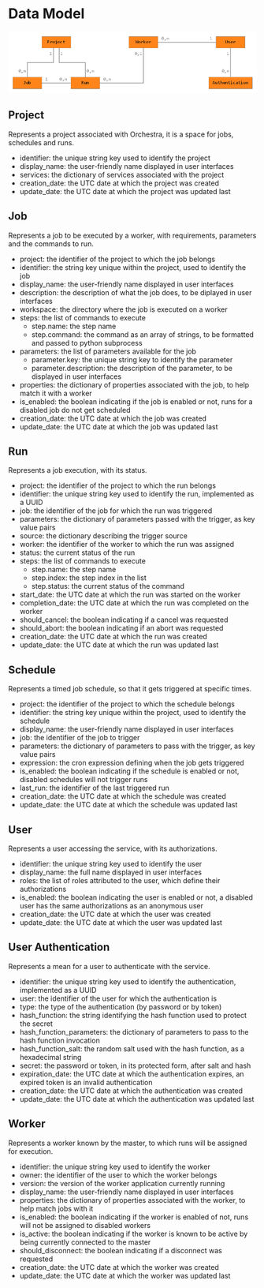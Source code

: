 # Data Model

![](data_model.png)


## Project

Represents a project associated with Orchestra, it is a space for jobs, schedules and runs.

* identifier: the unique string key used to identify the project
* display_name: the user-friendly name displayed in user interfaces
* services: the dictionary of services associated with the project
* creation_date: the UTC date at which the project was created
* update_date: the UTC date at which the project was updated last


## Job

Represents a job to be executed by a worker, with requirements, parameters and the commands to run.

* project: the identifier of the project to which the job belongs
* identifier: the string key unique within the project, used to identify the job
* display_name: the user-friendly name displayed in user interfaces
* description: the description of what the job does, to be diplayed in user interfaces
* workspace: the directory where the job is executed on a worker
* steps: the list of commands to execute
	* step.name: the step name
	* step.command: the command as an array of strings, to be formatted and passed to python subprocess
* parameters: the list of parameters available for the job
	* parameter.key: the unique string key to identify the parameter
	* parameter.description: the description of the parameter, to be displayed in user interfaces
* properties: the dictionary of properties associated with the job, to help match it with a worker
* is_enabled: the boolean indicating if the job is enabled or not, runs for a disabled job do not get scheduled
* creation_date: the UTC date at which the job was created
* update_date: the UTC date at which the job was updated last


## Run

Represents a job execution, with its status.

* project: the identifier of the project to which the run belongs
* identifier: the unique string key used to identify the run, implemented as a UUID
* job: the identifier of the job for which the run was triggered
* parameters: the dictionary of parameters passed with the trigger, as key value pairs
* source: the dictionary describing the trigger source
* worker: the identifier of the worker to which the run was assigned
* status: the current status of the run
* steps: the list of commands to execute
	* step.name: the step name
	* step.index: the step index in the list
	* step.status: the current status of the command
* start_date: the UTC date at which the run was started on the worker
* completion_date: the UTC date at which the run was completed on the worker
* should_cancel: the boolean indicating if a cancel was requested
* should_abort: the boolean indicating if an abort was requested
* creation_date: the UTC date at which the run was created
* update_date: the UTC date at which the run was updated last


## Schedule

Represents a timed job schedule, so that it gets triggered at specific times.

* project: the identifier of the project to which the schedule belongs
* identifier: the string key unique within the project, used to identify the schedule
* display_name: the user-friendly name displayed in user interfaces
* job: the identifier of the job to trigger
* parameters: the dictionary of parameters to pass with the trigger, as key value pairs
* expression: the cron expression defining when the job gets triggered
* is_enabled: the boolean indicating if the schedule is enabled or not, disabled schedules will not trigger runs
* last_run: the identifier of the last triggered run
* creation_date: the UTC date at which the schedule was created
* update_date: the UTC date at which the schedule was updated last


## User

Represents a user accessing the service, with its authorizations.

* identifier: the unique string key used to identify the user
* display_name: the full name displayed in user interfaces
* roles: the list of roles attributed to the user, which define their authorizations
* is_enabled: the boolean indicating the user is enabled or not, a disabled user has the same authorizations as an anonymous user
* creation_date: the UTC date at which the user was created
* update_date: the UTC date at which the user was updated last


## User Authentication

Represents a mean for a user to authenticate with the service.

* identifier: the unique string key used to identify the authentication, implemented as a UUID
* user: the identifier of the user for which the authentication is
* type: the type of the authentication (by password or by token)
* hash_function: the string identifying the hash function used to protect the secret
* hash_function_parameters: the dictionary of parameters to pass to the hash function invocation
* hash_function_salt: the random salt used with the hash function, as a hexadecimal string
* secret: the password or token, in its protected form, after salt and hash
* expiration_date: the UTC date at which the authentication expires, an expired token is an invalid authentication
* creation_date: the UTC date at which the authentication was created
* update_date: the UTC date at which the authentication was updated last


## Worker

Represents a worker known by the master, to which runs will be assigned for execution.

* identifier: the unique string key used to identify the worker
* owner: the identifier of the user to which the worker belongs
* version: the version of the worker application currently running
* display_name: the user-friendly name displayed in user interfaces
* properties: the dictionary of properties associated with the worker, to help match jobs with it
* is_enabled: the boolean indicating if the worker is enabled of not, runs will not be assigned to disabled workers
* is_active: the boolean indicating if the worker is known to be active by being currently connected to the master
* should_disconnect: the boolean indicating if a disconnect was requested
* creation_date: the UTC date at which the worker was created
* update_date: the UTC date at which the worker was updated last
